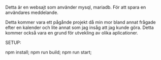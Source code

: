 Detta är en websajt som använder mysql, mariadb. För att spara en användares meddelande. 

Detta kommer vara ett pågånde projekt då min mor bland annat frågade efter en kalender och lite annat som jag insåg att jag kunde göra.
Detta kommer också vara en grund för utvekling av olika aplicationer. 


SETUP:

npm install; 
npm run build;
npm run start;

